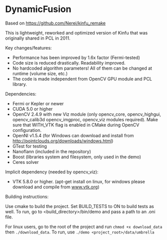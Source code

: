 DynamicFusion
============
Based on https://github.com/Nerei/kinfu_remake

This is lightweight, reworked and optimized version of Kinfu that was originally shared in PCL in 2011. 

Key changes/features:
* Performance has been improved by 1.6x factor (Fermi-tested)
* Code size is reduced drastically. Readability improved. 
* No hardcoded algorithm parameters! All of them can be changed at runtime (volume size, etc.)
* The code is made independent from OpenCV GPU module and PCL library. 

Dependencies:
* Fermi or Kepler or newer
* CUDA 5.0 or higher
* OpenCV 2.4.9 with new Viz module (only opencv_core, opencv_highgui, opencv_calib3d opencv_imgproc, opencv_viz modules required). Make sure that WITH_VTK flag is enabled in CMake during OpenCV configuration.
* OpenNI v1.5.4 (for Windows can download and install from http://pointclouds.org/downloads/windows.html)
* GTest for testing
* Nanoflann (included in the repository)
* Boost (libraries system and filesystem, only used in the demo)
* Ceres solver

Implicit dependency (needed by opencv_viz):
* VTK 5.8.0 or higher. (apt-get install on linux, for windows please download and compile from www.vtk.org)

Building instructions:

Use cmake to build the project. Set BUILD_TESTS to ON to build tests as well.
To run, go to <build_directory>/bin/demo and pass a path to an .oni file.

For linux users, go to the root of the project and run
`chmod +x download_data` then `./download_data`. To run, use `./demo <project_root>/data/umbrella`